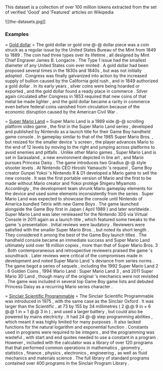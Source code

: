 This dataset is a collection of over 100 million tokens extracted from the set of verified 'Good' and 'Featured' articles on Wikipedia

![[the-datasets.jpg]]
### Examples

= [Gold dollar](https://en.wikipedia.org/wiki/Gold_dollar) =
 The gold dollar or gold one @-@ dollar piece was a coin struck as a regular issue by the United States Bureau of the Mint from 1849 to 1889 . The coin had three types over its lifetime , all designed by Mint Chief Engraver James B. Longacre . The Type 1 issue had the smallest diameter of any United States coin ever minted .
 A gold dollar had been proposed several times in the 1830s and 1840s , but was not initially adopted . Congress was finally galvanized into action by the increased supply of bullion caused by the California gold rush , and in 1849 authorized a gold dollar . In its early years , silver coins were being hoarded or exported , and the gold dollar found a ready place in commerce . Silver again circulated after Congress in 1853 required that new coins of that metal be made lighter , and the gold dollar became a rarity in commerce even before federal coins vanished from circulation because of the economic disruption caused by the American Civil War .

= [Super Mario Land](https://en.wikipedia.org/wiki/Super_Mario_Land) =
 Super Mario Land is a 1989 side @-@ scrolling platform video game , the first in the Super Mario Land series , developed and published by Nintendo as a launch title for their Game Boy handheld game console . In gameplay similar to that of the 1985 Super Mario Bros. , but resized for the smaller device 's screen , the player advances Mario to the end of 12 levels by moving to the right and jumping across platforms to avoid enemies and pitfalls . Unlike other Mario games , Super Mario Land is set in Sarasaland , a new environment depicted in line art , and Mario pursues Princess Daisy . The game introduces two Gradius @-@ style shooter levels .
 At Nintendo CEO Hiroshi Yamauchi 's request , Game Boy creator Gunpei Yokoi 's Nintendo R & D1 developed a Mario game to sell the new console . It was the first portable version of Mario and the first to be made without Mario creator and Yokoi protégé Shigeru Miyamoto . Accordingly , the development team shrunk Mario gameplay elements for the device and used some elements inconsistently from the series . Super Mario Land was expected to showcase the console until Nintendo of America bundled Tetris with new Game Boys . The game launched alongside the Game Boy first in Japan ( April 1989 ) and later worldwide . Super Mario Land was later rereleased for the Nintendo 3DS via Virtual Console in 2011 again as a launch title , which featured some tweaks to the game 's presentation .
 Initial reviews were laudatory . Reviewers were satisfied with the smaller Super Mario Bros. , but noted its short length . They considered it among the best of the Game Boy launch titles . The handheld console became an immediate success and Super Mario Land ultimately sold over 18 million copies , more than that of Super Mario Bros. 3 . Both contemporaneous and retrospective reviewers praised the game 's soundtrack . Later reviews were critical of the compromises made in development and noted Super Mario Land 's deviance from series norms . The game begot a series of sequels , including the 1992 Super Mario Land 2 : 6 Golden Coins , 1994 Wario Land : Super Mario Land 3 , and 2011 Super Mario 3D Land , though many of the original 's mechanics were not revisited . The game was included in several top Game Boy game lists and debuted Princess Daisy as a recurring Mario series character .

= [Sinclair Scientific Programmable](https://en.wikipedia.org/wiki/Sinclair_Scientific#Sinclair_Scientific_Programmable) =
 The Sinclair Scientific Programmable was introduced in 1975 , with the same case as the Sinclair Oxford . It was larger than the Scientific , at 73 by 155 by 34 millimetres ( 2 @.@ 9 in × 6 @.@ 1 in × 1 @.@ 3 in ) , and used a larger  battery , but could also be powered by mains electricity .
 It had 24 @-@ step programming abilities , which meant it was highly limited for many purposes . It also lacked functions for the natural logarithm and exponential function . Constants used in programs were required to be integers , and the programming was wasteful , with start and end quotes needed to use a constant in a program .
 However , included with the calculator was a library of over 120 programs that that performed common operations in mathematics , geometry , statistics , finance , physics , electronics , engineering , as well as fluid mechanics and materials science . The full library of standard programs contained over 400 programs in the Sinclair Program Library .